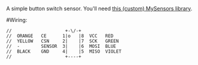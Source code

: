 A simple button switch sensor. You'll need [this (custom) MySensors library](https://github.com/sweebee/Arduino-home-automation/tree/master/libraries/MySensorsTiny).

#Wiring:
```
//                    +-\/-+
//  ORANGE   CE      1|o   |8  VCC   RED
//  YELLOW   CSN     2|    |7  SCK   GREEN
//  -        SENSOR  3|    |6  MOSI  BLUE
//  BLACK    GND     4|    |5  MISO  VIOLET
//                    +----+
```